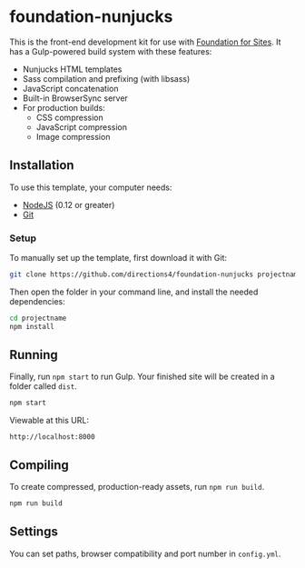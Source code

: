 # foundation-nunjucks

This is the front-end development kit for use with [Foundation for Sites](http://foundation.zurb.com/sites). It has a Gulp-powered build system with these features:

- Nunjucks HTML templates
- Sass compilation and prefixing (with libsass)
- JavaScript concatenation
- Built-in BrowserSync server
- For production builds:
  - CSS compression
  - JavaScript compression
  - Image compression

## Installation

To use this template, your computer needs:

- [NodeJS](https://nodejs.org/en/) (0.12 or greater)
- [Git](https://git-scm.com/)

### Setup

To manually set up the template, first download it with Git:

```bash
git clone https://github.com/directions4/foundation-nunjucks projectname
```

Then open the folder in your command line, and install the needed dependencies:

```bash
cd projectname
npm install
```

## Running
Finally, run `npm start` to run Gulp. Your finished site will be created in a folder called `dist`.

```bash
npm start
```

Viewable at this URL:

```
http://localhost:8000
```

## Compiling

To create compressed, production-ready assets, run `npm run build`.

```bash
npm run build
```

## Settings

You can set paths, browser compatibility and port number in `config.yml`.
